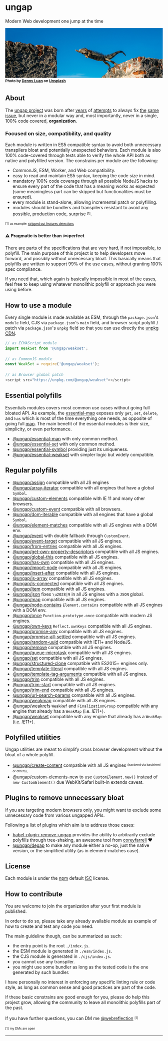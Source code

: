 # ungap

Modern Web development one jump at the time

![jumping the gap](img/denny-luan-crop.jpg)
<sup>**Photo by [Denny Luan](https://unsplash.com/photos/ovm_b91yEgY?utm_source=unsplash&utm_medium=referral&utm_content=creditCopyText) on [Unsplash](https://unsplash.com/search/photos/gap-landscape?utm_source=unsplash&utm_medium=referral&utm_content=creditCopyText)**</sup>


## About

The [ungap project](https://github.com/ungap) was born after [years](https://github.com/WebReflection/es6-collections) of [attempts](https://github.com/WebReflection/poorlyfills) to always fix [the](https://www.npmjs.com/search?q=weakmap) [same](https://www.npmjs.com/search?q=weakset) [issue](https://www.npmjs.com/search?q=ES%20Map), but never in a modular way and, most importantly, never in a single, 100% code covered, **organization**.


### Focused on size, compatibility, and quality

Each module is written in ES5 compatible syntax to avoid both unnecessary transpilers bloat and potentially unexpected behaviors.
Each module is also 100% code-covered through tests able to verify the whole API both as native and polyfilled version.
The constrains per module are the following:

  * CommonJS, ESM, Worker, and Web compatibility.
  * easy to read and maintain ES5 syntax, keeping the code size in mind.
  * mandatory 100% code coverage through all possible NodeJS hacks to ensure every part of the code that has a meaning works as expected (some meaningless part can be skipped but functionalities must be ensured).
  * every module is stand-alone, allowing incremental patch or polyfilling.
  * modules should be bundlers and transpilers resistant to avoid any possible, production code, surprise <sup><sub>[1]</sub></sup>.
  
<sup><sub>[1]</sub></sup> <sup><sub>as example: [stripped out features detections](https://twitter.com/WebReflection/status/1065665486233448449)</sub></sup>


#### **⚠** Pragmatic is better than <sub><sup>(im)</sup></sub>perfect

There are parts of the specifications that are very hard, if not impossible, to polyfill.
The main purpose of this project is to help developers move forward, and possibly without unnecessary bloat.
This basically means that polyfills are written to support 99% of the use cases, without granting 100% spec compliance.

If you need that, which again is basically impossible in most of the cases, feel free to keep using whatever monolithic polyfill or approach you were using before.


## How to use a module

Every single module is made available as ESM, through the `package.json`'s `module` field, CJS via `package.json`'s `main` field, and browser script polyfill / patch via `package.json`'s `unpkg` field so that you can use directly the [unpkg CDN](https://unpkg.com/#/).

```js
// as ECMAScript module
import WeakSet from '@ungap/weakset';

// as CommonJS module
const WeakSet = require('@ungap/weakset');

// as Browser global patch
<script src="https://unpkg.com/@ungap/weakset"></script>
```


## Essential polyfills

Essentials modules covers most common use cases without going full bloated API.
As example, the [essential-map](https://unpkg.com/@ungap/essential-map) exposes only `get`, `set`, `delete`, and `has` which is most of the time everything one needs, as opposite of going full [map](https://unpkg.com/@ungap/map).
The main benefit of the essential modules is their size, simplicity, or even performance.

  * [@ungap/essential-map](https://github.com/ungap/essential-map) with only common method.
  * [@ungap/essential-set](https://github.com/ungap/essential-set) with only common method.
  * [@ungap/essential-symbol](https://github.com/ungap/essential-symbol) providing just its uniqueness.
  * [@ungap/essential-weakset](https://github.com/ungap/essential-weakset) with simpler logic but widely compatible.


## Regular polyfills

  * [@ungap/assign](https://github.com/ungap/assign) compatible with all JS engines
  * [@ungap/array-iterator](https://github.com/ungap/array-iterator) compatible with all engines that have a global `Symbol`.
  * [@ungap/custom-elements](https://github.com/ungap/custom-elements) compatible with IE 11 and many other browsers.
  * [@ungap/custom-event](https://github.com/ungap/custom-event) compatible with all browsers.
  * [@ungap/dom-iterable](https://github.com/ungap/dom-iterable) compatible with all engines that have a global `Symbol`.
  * [@ungap/element-matches](https://github.com/ungap/element-matches) compatible with all JS engines with a DOM env.
  * [@ungap/event](https://github.com/ungap/event) with double fallback through `CustomEvent`.
  * [@ungap/event-target](https://github.com/ungap/event-target) compatible with all JS engines.
  * [@ungap/from-entries](https://github.com/ungap/from-entries) compatible with all JS engines.
  * [@ungap/get-own-property-descriptors](https://github.com/ungap/get-own-property-descriptors) compatible with all JS engines.
  * [@ungap/global-this](https://github.com/ungap/global-this) compatible with all JS engines.
  * [@ungap/has-own](https://github.com/ungap/has-own) compatible with all JS engines.
  * [@ungap/import-node](https://github.com/ungap/import-node) compatible with all JS engines.
  * [@ungap/insert-after](https://github.com/ungap/insert-after) compatible with all JS engines.
  * [@ungap/is-array](https://github.com/ungap/is-array) compatible with all JS engines.
  * [@ungap/is-connected](https://github.com/ungap/is-connected) compatible with all JS engines.
  * [@ungap/item](https://github.com/ungap/item) compatible with all JS engines.
  * [@ungap/json](https://github.com/ungap/json) fixes `\u2028|9` in all JS engines with a `JSON` global.
  * [@ungap/map](https://github.com/ungap/map) compatible with all JS engines.
  * [@ungap/node-contains](https://github.com/ungap/node-contains) `Element.contains` compatible with all JS engines with a DOM env.
  * [@ungap/once](https://github.com/ungap/once) `Function.prototype.once` compatible with modern JS engines.
  * [@ungap/own-keys](https://github.com/ungap/own-keys) `Reflect.ownKeys` compatible with all JS engines.
  * [@ungap/promise-any](https://github.com/ungap/promise-any) compatible with all JS engines.
  * [@ungap/promise-all-settled](https://github.com/ungap/promise-all-settled) compatible with all JS engines.
  * [@ungap/random-uuid](https://github.com/ungap/random-uuid) compatible with IE11+ and NodeJS.
  * [@ungap/remove](https://github.com/ungap/remove) compatible with all JS engines.
  * [@ungap/queue-microtask](https://github.com/ungap/queue-microtask) compatible with all JS engines.
  * [@ungap/set](https://github.com/ungap/set) compatible with all JS engines.
  * [@ungap/structured-clone](https://github.com/ungap/structured-clone) compatible with ES2015+ engines only.
  * [@ungap/template-literal](https://github.com/ungap/template-literal) compatible with all JS engines.
  * [@ungap/template-tag-arguments](https://github.com/ungap/template-tag-arguments) compatible with all JS engines.
  * [@ungap/trim](https://github.com/ungap/trim) compatible with all JS engines.
  * [@ungap/trim-start](https://github.com/ungap/trim-start) compatible with all JS engines.
  * [@ungap/trim-end](https://github.com/ungap/trim-end) compatible with all JS engines.
  * [@ungap/url-search-params](https://github.com/ungap/url-search-params) compatible with all JS engines.
  * [@ungap/weakmap](https://github.com/ungap/weakmap) compatible with all JS engines.
  * [@ungap/weakrefs](https://github.com/ungap/weakrefs) `WeakRef` and `FinalizationGroup` compatible with any engine that already has a `WeakMap` (i.e. _IE11+_).
  * [@ungap/weakset](https://github.com/ungap/weakset) compatible with any engine that already has a `WeakMap` (i.e. _IE11+_).


## Polyfilled utilities

Ungap utilities are meant to simplify cross browser development without the bloat of a whole polyfill.

  * [@ungap/create-content](https://github.com/ungap/create-content) compatible with all JS engines <sup><sub>(backend via basichtml or others)</sub></sup>.
  * [@ungap/custom-elements-new](https://github.com/ungap/custom-elements-new#readme) to use `CustomElement.new()` instead of `new CustomElement()` due WebKit/Safari built-in extends caveat.

## Plugins to remove unnecessary bloat

If you are targeting modern browsers only, you might want to exclude some unnecessary code from various ungapped APIs.

Following a list of plugins which aim is to address those cases:

  * [babel-plugin-remove-ungap](https://github.com/cfware/babel-plugin-remove-ungap) provides the ability to arbitrarily exclude polyfills through tree-shaking, an awesome tool from [coreyfarrell](https://github.com/coreyfarrell) ♥
  * [@ungap/degap](https://github.com/ungap/degap#ungapdegap) to make any module either a no-op, just the native version, or the simplified utility (as in element-matches case).


## License

Each module is under the [npm](https://www.npmjs.com) default [ISC](https://opensource.org/licenses/ISC) license.


## How to contribute

You are welcome to join the organization after your first module is published.

In order to do so, please take any already available module as example of how to create and test any code you need.

The main guideline though, can be summarized as such:

  * the entry point is the root `./index.js`.
  * the ESM module is generated in `./esm/index.js`.
  * the CJS module is generated in `./cjs/index.js`.
  * you cannot use any transpiler.
  * you might use some bundler as long as the tested code is the one generated by such bundler.

I have personally no interest in enforcing any specific linting rule or code style, as long as common sense and good practices are part of the code.

If these basic constrains are good enough for you, please do help this project grow, allowing the community to leave all monolithic polyfills part of the past.

If you have further questions, you can DM me [@webreflection](https://twitter.com/WebReflection) <sup><sub>[1]</sub></sup>

<sup><sub>[1]</sub></sup> <sup><sub>my DMs are open</sub></sup>

- - -

